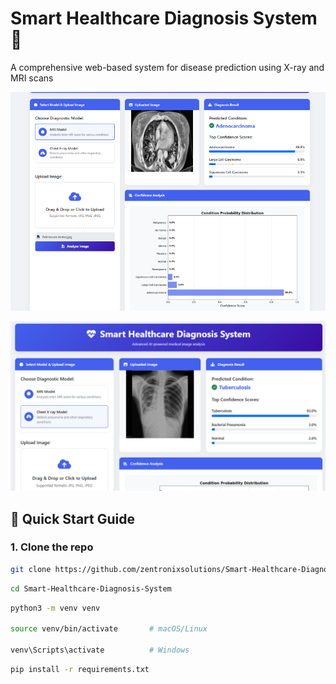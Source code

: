 # Smart Healthcare Diagnosis System :hospital:

A comprehensive web-based system for disease prediction using X-ray and MRI scans

![alt text](images/2.png) 

![alt text](images/3.png)

## 🚀 Quick Start Guide

### 1. Clone the repo

```bash
git clone https://github.com/zentronixsolutions/Smart-Healthcare-Diagnosis-System.git
```

```bash
cd Smart-Healthcare-Diagnosis-System
```

```bash
python3 -m venv venv

source venv/bin/activate       # macOS/Linux

venv\Scripts\activate          # Windows

```

```bash
pip install -r requirements.txt
```